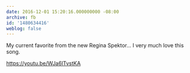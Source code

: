 ```yaml
---
date: 2016-12-01 15:20:16.000000000 -08:00
archive: fb
id: '1480634416'
weblog: false
---
```


My current favorite from the new Regina Spektor... I very much love this song. 

https://youtu.be/WJa6lTvstKA
